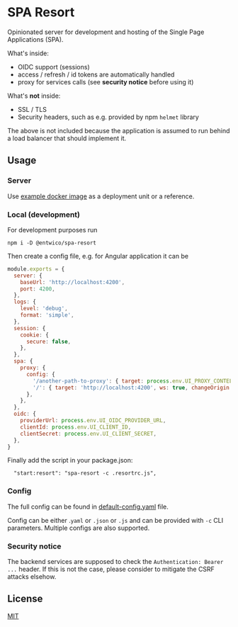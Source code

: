 # SPA Resort

Opinionated server for development and hosting of the Single Page Applications (SPA).

What's inside:

- OIDC support (sessions)
- access / refresh / id tokens are automatically handled
- proxy for services calls (see **security notice** before using it)

What's **not** inside:

- SSL / TLS
- Security headers, such as e.g. provided by npm `helmet` library

The above is not included because the application is assumed to run behind a load balancer that should implement it.

## Usage

### Server

Use [example docker image](examples/Dockerfile) as a deployment unit or a reference.

### Local (development)

For development purposes run

```
npm i -D @entwico/spa-resort
```

Then create a config file, e.g. for Angular application it can be

```js
module.exports = {
  server: {
    baseUrl: 'http://localhost:4200',
    port: 4200,
  },
  logs: {
    level: 'debug',
    format: 'simple',
  },
  session: {
    cookie: {
      secure: false,
    },
  },
  spa: {
    proxy: {
      config: {
        '/another-path-to-proxy': { target: process.env.UI_PROXY_CONTELLO_CORE, secure: false, changeOrigin: true },
        '/': { target: 'http://localhost:4200', ws: true, changeOrigin: true },
      },
    },
  },
  oidc: {
    providerUrl: process.env.UI_OIDC_PROVIDER_URL,
    clientId: process.env.UI_CLIENT_ID,
    clientSecret: process.env.UI_CLIENT_SECRET,
  },
}
```

Finally add the script in your package.json:

```
  "start:resort": "spa-resort -c .resortrc.js",
```

### Config

The full config can be found in [default-config.yaml](default-config.yaml) file.

Config can be either .`yaml` or `.json` or `.js` and can be provided with `-c` CLI parameters. Multiple configs are also supported.

### Security notice

The backend services are supposed to check the `Authentication: Bearer ...` header. If this is not the case, please consider to mitigate the CSRF attacks elsehow.

## License 

[MIT](LICENSE)
